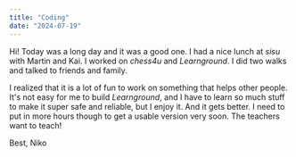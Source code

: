 ```yaml
---
title: "Coding"
date: "2024-07-19"
---
```


Hi! Today was a long day and it was a good one. I had a nice lunch at _sisu_ with Martin and Kai. I worked on _chess4u_ and _Learnground_. I did two walks and talked to friends and family.

I realized that it is a lot of fun to work on something that helps other people. It's not easy for me to build _Learnground_, and I have to learn so much stuff to make it super safe and reliable, but I enjoy it. And it gets better. I need to put in more hours though to get a usable version very soon. The teachers want to teach!

Best,
Niko
